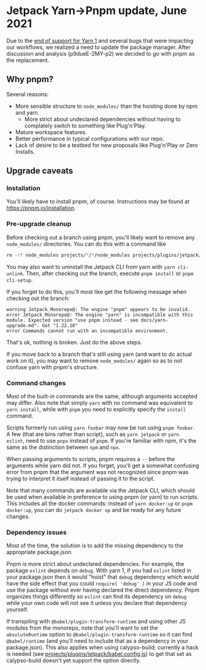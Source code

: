 # Jetpack Yarn→Pnpm update, June 2021

Due to the [end of support for Yarn 1] and several bugs that were impacting our workflows, we realized a need to update the package manager.
After discussion and analysis (p9dueE-2MY-p2) we decided to go with pnpm as the replacement.

## Why pnpm?

Several reasons:

* More sensible structure to `node_modules/` than the hoisting done by npm and yarn.
  * More strict about undeclared dependencies without having to complately switch to something like Plug'n'Play.
* Mature workspace features.
* Better performance in typical configurations with our repo.
* Lack of desire to be a testbed for new proposals like Plug'n'Play or Zero Installs.

## Upgrade caveats

### Installation

You'll likely have to install pnpm, of course. Instructions may be found at https://pnpm.io/installation.

### Pre-upgrade cleanup

Before checking out a branch using pnpm, you'll likely want to remove any `node_modules/` directories. You can do this with a command like
```bash
rm -rf node_modules projects/*/*/node_modules projects/plugins/jetpack/tests/e2e/node_modules tools/cli/node_modules
```
You may also want to uninstall the Jetpack CLI from yarn with `yarn cli-unlink`.
Then, after checking out the branch, execute `pnpm install` or `pnpm cli-setup`.

If you forget to do this, you'll most like get the following message when checking out the branch:
```
warning Jetpack_Monorepo@: The engine "pnpm" appears to be invalid.
error Jetpack_Monorepo@: The engine "yarn" is incompatible with this module. Expected version "use pnpm instead - see docs/yarn-upgrade.md". Got "1.22.10"
error Commands cannot run with an incompatible environment.
```
That's ok, nothing is broken. Just do the above steps.

If you move back to a branch that's still using yarn (and want to do actual work on it), you may want to remove `node_modules/` again so as to not confuse yarn with
pnpm's structure.

### Command changes

Most of the built-in commands are the same, although arguments accepted may differ. Also note that simply `yarn` with no command was equivalent to `yarn install`,
while with `pnpm` you need to explicitly specify the `install` command.

Scripts formerly run using `yarn foobar` may now be run using `pnpm foobar`. A few (that are bins rather than script), such as `yarn jetpack` or `yarn eslint`,
need to use `pnpx` instead of `pnpm`. If you're familiar with npm, it's the same as the distinction between `npm` and `npx`.

When passing arguments to scripts, pnpm requires a `--` before the arguments while yarn did not. If you forget, you'll get a somewhat confusing error from pnpm
that the argument was not recognized since pnpm was trying to interpret it itself instead of passing it to the script.

Note that many commands are available via the Jetpack CLI, which should be used when available in preference to using pnpm (or yarn) to run scripts.
This includes all the docker commands: instead of `yarn docker:up` or `pnpm docker:up`, you can do `jetpack docker up` and be ready for any future changes.

### Dependency issues

Most of the time, the solution is to add the missing dependency to the appropriate package.json.

Pnpm is more strict about undeclared dependencies. For example, the package `eslint` depends on `debug`. With yarn 1, if you had `eslint` listed in
your package.json then it would "hoist" that `debug` dependency which would have the side effect that you could `require( 'debug' )` in your JS code
and use the package without ever having declared the direct dependency. Pnpm organizes things differently so `eslint` can find its dependency on `debug`
while your own code will not see it unless you declare that dependency yourself.

If transpiling with `@babel/plugin-transform-runtime` and using other JS modules from the monorepo, note that you'll want to set the `absoluteRuntime` option
to `@babel/plugin-transform-runtime` so it can find `@babel/runtime` (and you'll need to include that as a dependency in your package.json). This also applies
when using calypso-build; currently a hack is needed (see [projects/plugins/jetpack/babel.config.js]) to get that set as calypso-build doesn't yet support the
option directly.


[end of support for Yarn 1]: https://github.com/yarnpkg/yarn/compare/977943e%5E...14bcd15#diff-185833cb26d7ac66a4d39042fd576a820c2c2c6d05ad18973bb9c7dce77267c5R29-R32
[projects/plugins/jetpack/babel.config.js]: ../projects/plugins/jetpack/babel.config.js
